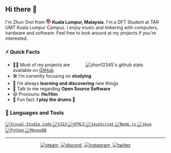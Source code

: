 ## Hi there 👋

I'm Zhun Onn from <img src="./Assets/flag.png" width="15" /> **Kuala Lumpur, Malaysia**. I'm a DFT Student at TAR UMT Kuala Lumpur Campus. I enjoy music and tinkering with computers, hardware and software. Feel free to look around at my projects if you're interested.

<h3>⚡ Quick Facts</h3>
<p>
    <picture>
        <source 
        srcset="https://github-readme-stats.zhon12345.vercel.app/api?username=zhon12345&show_icons=true&include_all_commits=true&theme=react"
        media="(prefers-color-scheme: dark)"
        />
        <source
        srcset="https://github-readme-stats.zhon12345.vercel.app/api?username=zhon12345&show_icons=true&include_all_commits=true"
        media="(prefers-color-scheme: light), (prefers-color-scheme: no-preference)"
        />
        <img align="right" alt="zhon12345's github stats" width="50%" src="https://github-readme-stats.zhon12345.vercel.app/api?username=zhon12345&show_icons=true&include_all_commits=true">
    </picture>
</p>

-   👨‍💻 Most of my projects are available on [GitHub](https://github.com/zhon12345)
-   🛠️ I’m currently focusing on **studying**
-   🌱 I’m always **learning and discovering** new things
-   💬 Talk to me regarding **Open Source Software**
-	😄 Pronouns: **He/Him**
-   🎉 Fun fact: **I play the drums 🥁**

<h3>🧰 Languages and Tools</h3>
<p>
	<a href="https://code.visualstudio.com/" target="_blank">
  		<code><img src="https://cdn.jsdelivr.net/gh/devicons/devicon/icons/vscode/vscode-original.svg" alt="Visual Studio Code" width="40" height="40" /></code>
  	</a>
  	<a href="https://www.w3schools.com/css/" target="_blank"> 
    	<code><img src="https://cdn.jsdelivr.net/gh/devicons/devicon/icons/css3/css3-original.svg" alt="CSS3" width="40" height="40"/></code>
	</a> 
	<a href="https://www.w3.org/html/" target="_blank"> 
  		<code><img src="https://cdn.jsdelivr.net/gh/devicons/devicon/icons/html5/html5-original.svg" alt="HTML5" width="40" height="40"/></code>
	</a> 
	<a href="https://www.javascript.com/" target="_blank"> 
  		<code><img src="https://cdn.jsdelivr.net/gh/devicons/devicon/icons/javascript/javascript-original.svg" alt="JavaScript" width="40" height="40"/></code>
	</a> 
	<a href="https://nodejs.org" target="_blank"> 
  		<code><img src="https://cdn.jsdelivr.net/gh/devicons/devicon/icons/nodejs/nodejs-original.svg" alt="Node.js" width="40" height="40"/></code>
	</a> 
    <a href="https://www.java.com/" target="_blank"> 
  		<code><img src="https://cdn.jsdelivr.net/gh/devicons/devicon/icons/java/java-original.svg" alt="Java" width="40" height="40"/></code>
	</a>
	<a href="https://www.python.org" target="_blank"> 
  		<code><img src="https://cdn.jsdelivr.net/gh/devicons/devicon/icons/python/python-original.svg" alt="Python" width="40" height="40"/></code>
	</a>
	<a href="https://www.mongodb.com/" target="_blank">
		<code><img src="https://cdn.jsdelivr.net/gh/devicons/devicon/icons/mongodb/mongodb-original.svg" alt="MongoDB" width="40" height="40"/></code>
	</a>
</p>

---

<div align="center">
    <a href="https://steamcommunity.com/id/zhon12345" target="_blank">
		<img src=https://img.shields.io/badge/Steam-1B2838?style=for-the-badge&logo=steam&logoColor=white alt=steam style="margin: 0 2px 5px 2px;" />
	</a>  
	<a href="https://discord.gg/jMpw3jw" target="_blank">
		<img src=https://img.shields.io/badge/Discord-7289DA?style=for-the-badge&logo=discord&logoColor=white alt=discord style="margin: 0 2px 5px 2px;" />
	</a>
    <a href="https://instagram.com/zh0n12345" target="_blank">
		<img src=https://img.shields.io/badge/Instagram-000000?style=for-the-badge&logo=instagram&logoColor=white alt=instagram style="margin: 0 2px 5px 2px;" />
	</a>
	<a href="https://www.twitter.com/zh0n12345" target="_blank">
		<img src=https://img.shields.io/badge/Twitter-1A8CD8?style=for-the-badge&logo=twitter&logoColor=white alt=twiiter style="margin: 0 2px 5px 2px;" />
	</a>
</div>  
